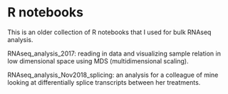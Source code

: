 # R notebooks

This is an older collection of R notebooks that I used for bulk RNAseq analysis.

RNAseq_analysis_2017: reading in data and visualizing sample relation in low dimensional space using MDS (multidimensional scaling).

RNAseq_analysis_Nov2018_splicing: an analysis for a colleague of mine looking at differentially splice transcripts between her treatments.
